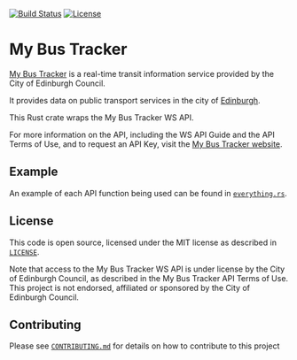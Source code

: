[![Build Status](https://travis-ci.org/angusi/my-bus-tracker-rs.svg?branch=master)](https://travis-ci.org/angusi/my-bus-tracker-rs)
[![License](https://img.shields.io/github/license/angusi/my-bus-tracker-rs.svg)](#license)
# My Bus Tracker

[My Bus Tracker](http://www.mybustracker.co.uk) is a real-time transit
information service provided by the City of Edinburgh Council.

It provides data on public transport services in the city of
[Edinburgh](https://en.wikipedia.org/wiki/Edinburgh).

This Rust crate wraps the My Bus Tracker WS API.

For more information on the API, including the WS API Guide and the API
Terms of Use, and to request an API Key, visit the
[My Bus Tracker website](http://www.mybustracker.co.uk/?page=API%20Key).

## Example

An example of each API function being used can be found in
[`everything.rs`](examples/everything.rs).

## License
This code is open source, licensed under the MIT license as described in
[`LICENSE`](LICENSE).

Note that access to the My Bus Tracker WS API is under license by the City
of Edinburgh Council, as described in the My Bus Tracker API Terms of Use.
This project is not endorsed, affiliated or sponsored by the City of
Edinburgh Council.

## Contributing

Please see [`CONTRIBUTING.md`](CONTRIBUTING.md) for details on how to contribute
to this project